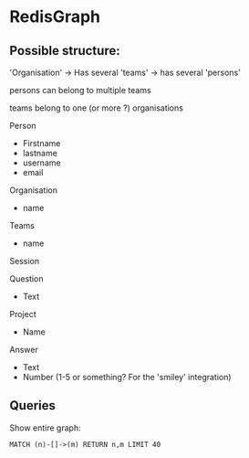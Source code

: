 # RedisGraph

## Possible structure:


'Organisation' -> Has several 'teams' -> has several 'persons'


persons can belong to multiple teams 

teams belong to one (or more ?) organisations


Person
- Firstname
- lastname
- username
- email

Organisation
- name

Teams
- name

Session


Question
- Text

Project
- Name

Answer
- Text
- Number (1-5 or something? For the 'smiley' integration)


## Queries

Show entire graph:

```
MATCH (n)-[]->(m) RETURN n,m LIMIT 40
```
